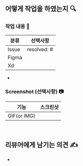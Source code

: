 ## 어떻게 작업을 하였는지 🔍

### 작업 내용 📝

| 분류  | 선택사항    |
| ----- | ----------- |
| Issue | resolved: # |
| Figma |             |
| Xd    |             |

-

### Screenshot (선택사항) 📷

| 기능        | 스크린샷 |
| ----------- | -------- |
| GIF(or IMG) |          |

<br>

## 리뷰어에게 남기는 의견 ✍️

-
